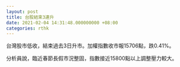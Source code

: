 ```yaml
---
layout: post
title: 台股結束3連升
date: 2021-02-04 14:31:48.000000000 +08:00
categories: rthk
---
```


台灣股市低收，結束過去3日升市。加權指數收市報15706點，跌0.41%。

分析員說，臨近春節長假市況整固，指數接近15800點以上調整壓力較大。
